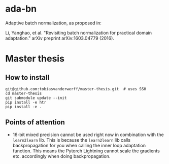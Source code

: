 # ada-bn
Adaptive batch normalization, as proposed in:

Li, Yanghao, et al. "Revisiting batch normalization for practical domain adaptation." arXiv preprint arXiv:1603.04779 (2016).

# Master thesis

## How to install
```shell
git@github.com:tobiasvanderwerff/master-thesis.git  # uses SSH
cd master-thesis
git submodule update --init
pip install -e htr
pip install -e .
```

## Points of attention
- 16-bit mixed precision cannot be used right now in combination with the
  `learn2learn` lib. This is because the `learn2learn` lib calls backpropagation
  for you when calling the inner loop adaptation function. This means the Pytorch
  Lightning cannot scale the gradients etc. accordingly when doing backpropagation.
